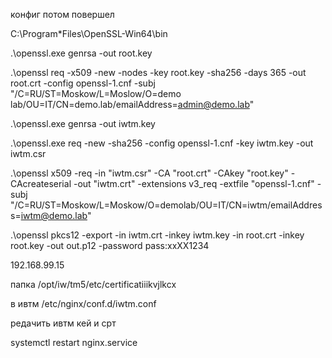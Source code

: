 
конфиг потом повершел


C:\Program*Files\OpenSSL-Win64\bin

.\openssl.exe genrsa -out root.key

.\openssl req -x509 -new -nodes -key root.key -sha256 -days 365 -out root.crt -config openssl-1.cnf -subj "/C=RU/ST=Moskow/L=Moslow/O=demo lab/OU=IT/CN=demo.lab/emailAddress=admin@demo.lab"

.\openssl.exe genrsa -out iwtm.key

.\openssl.exe req -new -sha256 -config openssl-1.cnf -key iwtm.key -out iwtm.csr

.\openssl x509 -req -in "iwtm.csr" -CA "root.crt" -CAkey "root.key" -CAcreateserial -out "iwtm.crt" -extensions v3_req -extfile "openssl-1.cnf" -subj "/C=RU/ST=Moskow/L=Moskow/O=demolab/OU=IT/CN=iwtm/emailAddress=iwtm@demo.lab"

.\openssl pkcs12 -export -in iwtm.crt -inkey iwtm.key -in root.crt -inkey root.key -out out.p12 -password pass:xxXX1234


192.168.99.15

папка /opt/iw/tm5/etc/certificatiiikvjlkcx

в ивтм /etc/nginx/conf.d/iwtm.conf

редачить ивтм кей и срт

systemctl restart nginx.service

